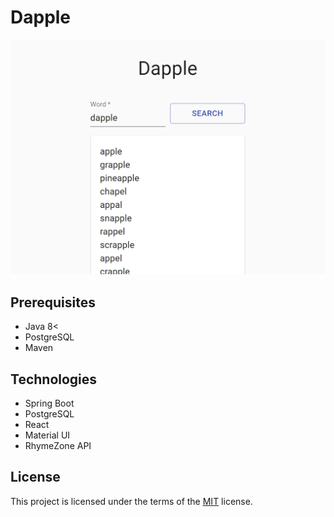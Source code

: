 # Dapple

<a href="https://dappleapp.netlify.app">
    <img src="screenshot.png" alt="screenshot" width="600"/>
</a>

## Prerequisites

- Java 8<
- PostgreSQL
- Maven

## Technologies

- Spring Boot
- PostgreSQL
- React
- Material UI
- RhymeZone API

## License

This project is licensed under the terms of the [MIT](https://choosealicense.com/licenses/mit/) license.
